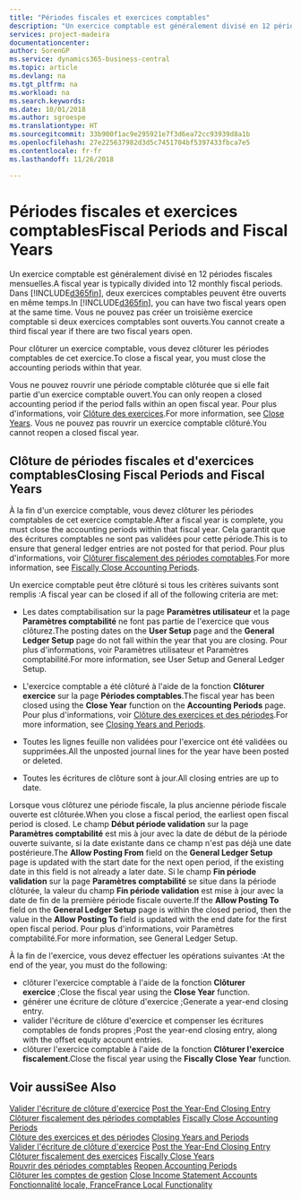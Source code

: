 ```yaml
---
title: "Périodes fiscales et exercices comptables"
description: "Un exercice comptable est généralement divisé en 12 périodes fiscales mensuelles. Dans Business Central, deux exercices comptables peuvent être ouverts en même temps."
services: project-madeira
documentationcenter: 
author: SorenGP
ms.service: dynamics365-business-central
ms.topic: article
ms.devlang: na
ms.tgt_pltfrm: na
ms.workload: na
ms.search.keywords: 
ms.date: 10/01/2018
ms.author: sgroespe
ms.translationtype: HT
ms.sourcegitcommit: 33b900f1ac9e295921e7f3d6ea72cc93939d8a1b
ms.openlocfilehash: 27e225637982d3d5c7451704bf5397433fbca7e5
ms.contentlocale: fr-fr
ms.lasthandoff: 11/26/2018

---
```

# <a name="fiscal-periods-and-fiscal-years"></a><span data-ttu-id="ad203-104">Périodes fiscales et exercices comptables</span><span class="sxs-lookup"><span data-stu-id="ad203-104">Fiscal Periods and Fiscal Years</span></span>
<span data-ttu-id="ad203-105">Un exercice comptable est généralement divisé en 12 périodes fiscales mensuelles.</span><span class="sxs-lookup"><span data-stu-id="ad203-105">A fiscal year is typically divided into 12 monthly fiscal periods.</span></span> <span data-ttu-id="ad203-106">Dans [!INCLUDE[d365fin](../../includes/d365fin_md.md)], deux exercices comptables peuvent être ouverts en même temps.</span><span class="sxs-lookup"><span data-stu-id="ad203-106">In [!INCLUDE[d365fin](../../includes/d365fin_md.md)], you can have two fiscal years open at the same time.</span></span> <span data-ttu-id="ad203-107">Vous ne pouvez pas créer un troisième exercice comptable si deux exercices comptables sont ouverts.</span><span class="sxs-lookup"><span data-stu-id="ad203-107">You cannot create a third fiscal year if there are two fiscal years open.</span></span>  

<span data-ttu-id="ad203-108">Pour clôturer un exercice comptable, vous devez clôturer les périodes comptables de cet exercice.</span><span class="sxs-lookup"><span data-stu-id="ad203-108">To close a fiscal year, you must close the accounting periods within that year.</span></span>  

<span data-ttu-id="ad203-109">Vous ne pouvez rouvrir une période comptable clôturée que si elle fait partie d'un exercice comptable ouvert.</span><span class="sxs-lookup"><span data-stu-id="ad203-109">You can only reopen a closed accounting period if the period falls within an open fiscal year.</span></span> <span data-ttu-id="ad203-110">Pour plus d'informations, voir [Clôture des exercices](how-to-close-years.md).</span><span class="sxs-lookup"><span data-stu-id="ad203-110">For more information, see [Close Years](how-to-close-years.md).</span></span> <span data-ttu-id="ad203-111">Vous ne pouvez pas rouvrir un exercice comptable clôturé.</span><span class="sxs-lookup"><span data-stu-id="ad203-111">You cannot reopen a closed fiscal year.</span></span>  

## <a name="closing-fiscal-periods-and-fiscal-years"></a><span data-ttu-id="ad203-112">Clôture de périodes fiscales et d'exercices comptables</span><span class="sxs-lookup"><span data-stu-id="ad203-112">Closing Fiscal Periods and Fiscal Years</span></span>  
<span data-ttu-id="ad203-113">À la fin d'un exercice comptable, vous devez clôturer les périodes comptables de cet exercice comptable.</span><span class="sxs-lookup"><span data-stu-id="ad203-113">After a fiscal year is complete, you must close the accounting periods within that fiscal year.</span></span> <span data-ttu-id="ad203-114">Cela garantit que des écritures comptables ne sont pas validées pour cette période.</span><span class="sxs-lookup"><span data-stu-id="ad203-114">This is to ensure that general ledger entries are not posted for that period.</span></span> <span data-ttu-id="ad203-115">Pour plus d'informations, voir [Clôturer fiscalement des périodes comptables](how-to-fiscally-close-years.md).</span><span class="sxs-lookup"><span data-stu-id="ad203-115">For more information, see [Fiscally Close Accounting Periods](how-to-fiscally-close-years.md).</span></span>  

<span data-ttu-id="ad203-116">Un exercice comptable peut être clôturé si tous les critères suivants sont remplis :</span><span class="sxs-lookup"><span data-stu-id="ad203-116">A fiscal year can be closed if all of the following criteria are met:</span></span>  

- <span data-ttu-id="ad203-117">Les dates comptabilisation sur la page **Paramètres utilisateur** et la page **Paramètres comptabilité** ne font pas partie de l'exercice que vous clôturez.</span><span class="sxs-lookup"><span data-stu-id="ad203-117">The posting dates on the **User Setup** page and the **General Ledger Setup** page do not fall within the year that you are closing.</span></span> <span data-ttu-id="ad203-118">Pour plus d'informations, voir Paramètres utilisateur et Paramètres comptabilité.</span><span class="sxs-lookup"><span data-stu-id="ad203-118">For more information, see User Setup and General Ledger Setup.</span></span>  

- <span data-ttu-id="ad203-119">L'exercice comptable a été clôturé à l'aide de la fonction **Clôturer exercice** sur la page **Périodes comptables**.</span><span class="sxs-lookup"><span data-stu-id="ad203-119">The fiscal year has been closed using the **Close Year** function on the **Accounting Periods** page.</span></span> <span data-ttu-id="ad203-120">Pour plus d'informations, voir [Clôture des exercices et des périodes](../../year-close-years-periods.md).</span><span class="sxs-lookup"><span data-stu-id="ad203-120">For more information, see [Closing Years and Periods](../../year-close-years-periods.md).</span></span>  

- <span data-ttu-id="ad203-121">Toutes les lignes feuille non validées pour l'exercice ont été validées ou supprimées.</span><span class="sxs-lookup"><span data-stu-id="ad203-121">All the unposted journal lines for the year have been posted or deleted.</span></span>  

- <span data-ttu-id="ad203-122">Toutes les écritures de clôture sont à jour.</span><span class="sxs-lookup"><span data-stu-id="ad203-122">All closing entries are up to date.</span></span>  

<span data-ttu-id="ad203-123">Lorsque vous clôturez une période fiscale, la plus ancienne période fiscale ouverte est clôturée.</span><span class="sxs-lookup"><span data-stu-id="ad203-123">When you close a fiscal period, the earliest open fiscal period is closed.</span></span> <span data-ttu-id="ad203-124">Le champ **Début période validation** sur la page **Paramètres comptabilité** est mis à jour avec la date de début de la période ouverte suivante, si la date existante dans ce champ n'est pas déjà une date postérieure.</span><span class="sxs-lookup"><span data-stu-id="ad203-124">The **Allow Posting From** field on the **General Ledger Setup** page is updated with the start date for the next open period, if the existing date in this field is not already a later date.</span></span> <span data-ttu-id="ad203-125">Si le champ **Fin période validation** sur la page **Paramètres comptabilité** se situe dans la période clôturée, la valeur du champ **Fin période validation** est mise à jour avec la date de fin de la première période fiscale ouverte.</span><span class="sxs-lookup"><span data-stu-id="ad203-125">If the **Allow Posting To** field on the **General Ledger Setup** page is within the closed period, then the value in the **Allow Posting To** field is updated with the end date for the first open fiscal period.</span></span> <span data-ttu-id="ad203-126">Pour plus d'informations, voir Paramètres comptabilité.</span><span class="sxs-lookup"><span data-stu-id="ad203-126">For more information, see General Ledger Setup.</span></span>  

<span data-ttu-id="ad203-127">À la fin de l'exercice, vous devez effectuer les opérations suivantes :</span><span class="sxs-lookup"><span data-stu-id="ad203-127">At the end of the year, you must do the following:</span></span>  

- <span data-ttu-id="ad203-128">clôturer l'exercice comptable à l'aide de la fonction **Clôturer exercice** ;</span><span class="sxs-lookup"><span data-stu-id="ad203-128">Close the fiscal year using the **Close Year** function.</span></span>  
- <span data-ttu-id="ad203-129">générer une écriture de clôture d'exercice ;</span><span class="sxs-lookup"><span data-stu-id="ad203-129">Generate a year-end closing entry.</span></span>  
- <span data-ttu-id="ad203-130">valider l'écriture de clôture d'exercice et compenser les écritures comptables de fonds propres ;</span><span class="sxs-lookup"><span data-stu-id="ad203-130">Post the year-end closing entry, along with the offset equity account entries.</span></span>  
- <span data-ttu-id="ad203-131">clôturer l'exercice comptable à l'aide de la fonction **Clôturer l'exercice fiscalement**.</span><span class="sxs-lookup"><span data-stu-id="ad203-131">Close the fiscal year using the **Fiscally Close Year** function.</span></span>  

## <a name="see-also"></a><span data-ttu-id="ad203-132">Voir aussi</span><span class="sxs-lookup"><span data-stu-id="ad203-132">See Also</span></span>  
 <span data-ttu-id="ad203-133">[Valider l'écriture de clôture d'exercice](how-to-post-the-year-end-closing-entry.md) </span><span class="sxs-lookup"><span data-stu-id="ad203-133">[Post the Year-End Closing Entry](how-to-post-the-year-end-closing-entry.md) </span></span>  
 <span data-ttu-id="ad203-134">[Clôturer fiscalement des périodes comptables](how-to-fiscally-close-accounting-periods.md) </span><span class="sxs-lookup"><span data-stu-id="ad203-134">[Fiscally Close Accounting Periods](how-to-fiscally-close-accounting-periods.md) </span></span>  
 <span data-ttu-id="ad203-135">[Clôture des exercices et des périodes](../../year-close-years-periods.md) </span><span class="sxs-lookup"><span data-stu-id="ad203-135">[Closing Years and Periods](../../year-close-years-periods.md) </span></span>  
 <span data-ttu-id="ad203-136">[Valider l'écriture de clôture d'exercice](how-to-post-the-year-end-closing-entry.md) </span><span class="sxs-lookup"><span data-stu-id="ad203-136">[Post the Year-End Closing Entry](how-to-post-the-year-end-closing-entry.md) </span></span>  
 <span data-ttu-id="ad203-137">[Clôturer fiscalement des exercices](how-to-fiscally-close-years.md) </span><span class="sxs-lookup"><span data-stu-id="ad203-137">[Fiscally Close Years](how-to-fiscally-close-years.md) </span></span>  
 <span data-ttu-id="ad203-138">[Rouvrir des périodes comptables](how-to-reopen-accounting-periods.md) </span><span class="sxs-lookup"><span data-stu-id="ad203-138">[Reopen Accounting Periods](how-to-reopen-accounting-periods.md) </span></span>  
 <span data-ttu-id="ad203-139">[Clôturer les comptes de gestion](how-to-close-income-statement-accounts.md) </span><span class="sxs-lookup"><span data-stu-id="ad203-139">[Close Income Statement Accounts](how-to-close-income-statement-accounts.md) </span></span>  
 [<span data-ttu-id="ad203-140">Fonctionnalité locale, France</span><span class="sxs-lookup"><span data-stu-id="ad203-140">France Local Functionality</span></span>](france-local-functionality.md)

